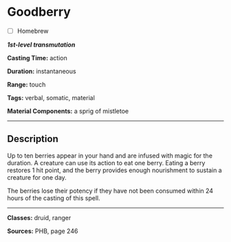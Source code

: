 # Goodberry

- [ ] Homebrew

***1st-level transmutation***

**Casting Time:** action

**Duration:** instantaneous

**Range:** touch

**Tags:** verbal, somatic, material

**Material Components:** a sprig of mistletoe

---

## Description
Up to ten berries appear in your hand and are infused with magic for the duration.
A creature can use its action to eat one berry.
Eating a berry restores 1 hit point, and the berry provides enough nourishment to sustain a creature for one day.

The berries lose their potency if they have not been consumed within 24 hours of the casting of this spell.

---

**Classes:** druid, ranger

**Sources:** PHB, page 246
